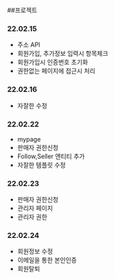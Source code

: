 ##프로젝트
### 22.02.15
- 주소 API
- 회원가입, 추가정보 입력시 항목체크
- 회원가입시 인증번호 초기화
- 권한없는 페이지에 접근시 처리

### 22.02.16
- 자잘한 수정

### 22.02.22
- mypage
- 판매자 권한신청
- Follow,Seller 엔티티 추가
- 자잘한 템플릿 수정

### 22.02.23
- 판매자 권한신청
- 관리자 페이지
- 관리자 권한

### 22.02.24
- 회원정보 수정 
- 이메일을 통한 본인인증
- 회원탈퇴
